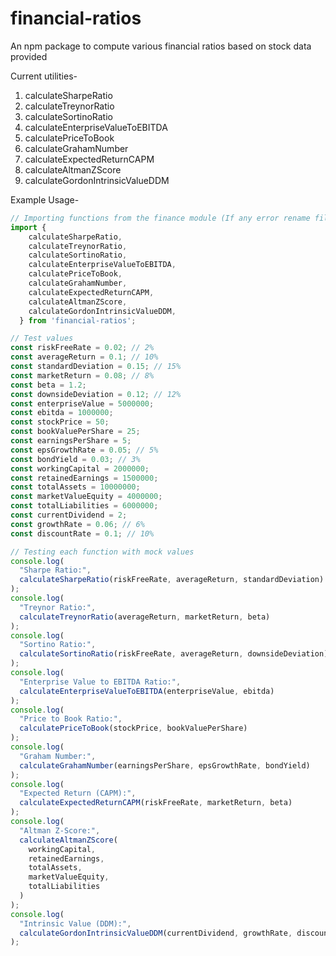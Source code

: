 # financial-ratios
An npm package to compute various financial ratios based on stock data provided


Current utilities-

1. calculateSharpeRatio
2. calculateTreynorRatio
3. calculateSortinoRatio
4. calculateEnterpriseValueToEBITDA
5. calculatePriceToBook
6. calculateGrahamNumber
7. calculateExpectedReturnCAPM
8. calculateAltmanZScore
9. calculateGordonIntrinsicValueDDM

Example Usage-

```javascript
// Importing functions from the finance module (If any error rename file with .mjs extension instead of .js)
import {
    calculateSharpeRatio,
    calculateTreynorRatio,
    calculateSortinoRatio,
    calculateEnterpriseValueToEBITDA,
    calculatePriceToBook,
    calculateGrahamNumber,
    calculateExpectedReturnCAPM,
    calculateAltmanZScore,
    calculateGordonIntrinsicValueDDM,
  } from 'financial-ratios';

// Test values
const riskFreeRate = 0.02; // 2%
const averageReturn = 0.1; // 10%
const standardDeviation = 0.15; // 15%
const marketReturn = 0.08; // 8%
const beta = 1.2;
const downsideDeviation = 0.12; // 12%
const enterpriseValue = 5000000;
const ebitda = 1000000;
const stockPrice = 50;
const bookValuePerShare = 25;
const earningsPerShare = 5;
const epsGrowthRate = 0.05; // 5%
const bondYield = 0.03; // 3%
const workingCapital = 2000000;
const retainedEarnings = 1500000;
const totalAssets = 10000000;
const marketValueEquity = 4000000;
const totalLiabilities = 6000000;
const currentDividend = 2;
const growthRate = 0.06; // 6%
const discountRate = 0.1; // 10%

// Testing each function with mock values
console.log(
  "Sharpe Ratio:",
  calculateSharpeRatio(riskFreeRate, averageReturn, standardDeviation)
);
console.log(
  "Treynor Ratio:",
  calculateTreynorRatio(averageReturn, marketReturn, beta)
);
console.log(
  "Sortino Ratio:",
  calculateSortinoRatio(riskFreeRate, averageReturn, downsideDeviation)
);
console.log(
  "Enterprise Value to EBITDA Ratio:",
  calculateEnterpriseValueToEBITDA(enterpriseValue, ebitda)
);
console.log(
  "Price to Book Ratio:",
  calculatePriceToBook(stockPrice, bookValuePerShare)
);
console.log(
  "Graham Number:",
  calculateGrahamNumber(earningsPerShare, epsGrowthRate, bondYield)
);
console.log(
  "Expected Return (CAPM):",
  calculateExpectedReturnCAPM(riskFreeRate, marketReturn, beta)
);
console.log(
  "Altman Z-Score:",
  calculateAltmanZScore(
    workingCapital,
    retainedEarnings,
    totalAssets,
    marketValueEquity,
    totalLiabilities
  )
);
console.log(
  "Intrinsic Value (DDM):",
  calculateGordonIntrinsicValueDDM(currentDividend, growthRate, discountRate)
);
